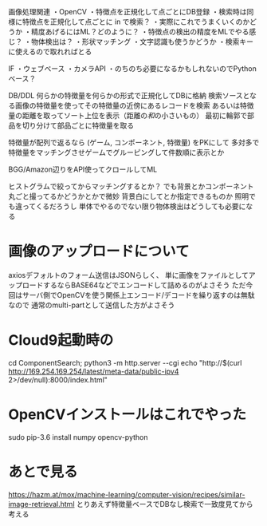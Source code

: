 
画像処理関連
・OpenCV
・特徴点を正規化して点ごとにDB登録
・検索時は同様に特徴点を正規化して点ごとに in で検索？
・実際にこれでうまくいくのかどうか
・精度あげるにはML？どのように？
・特徴点の検出の精度をMLでやる感じ？
・物体検出は？
・形状マッチング
・文字認識も使うかどうか
    ・検索キーに使えるので取れればとる

IF
・ウェブベース
・カメラAPI
・のちのち必要になるかもしれないのでPythonベース？

DB/DDL
何らかの特徴量を何らかの形式で正規化してDBに格納
検索ソースとなる画像の特徴量を使ってその特徴量の近傍にあるレコードを検索
あるいは特徴量の距離を取ってソート上位を表示（距離の*和*の小さいもの）
最初に輪郭で部品を切り分けて部品ごとに特徴量を取る

特徴量が配列で返るなら (ゲーム, コンポーネント, 特徴量) をPKにして
多対多で特徴量をマッチングさせゲームでグルーピングして件数順に表示とか


BGG/Amazon辺りをAPI使ってクロールしてML

ヒストグラムで絞ってからマッチングするとか？
でも背景とかコンポーネント丸ごと撮ってるかどうかとかで微妙
背景白にしてとか指定できるものか 照明でも違ってくるだろうし
単体でやるのでない限り物体検出はどうしても必要になる


# 画像のアップロードについて
axiosデフォルトのフォーム送信はJSONらしく、
単に画像をファイルとしてアップロードするならBASE64などでエンコードして詰めるのがよさそう
ただ今回はサーバ側でOpenCVを使う関係上エンコード/デコードを繰り返すのは無駄なので
通常のmulti-partとして送信した方がよさそう



# Cloud9起動時の
cd ComponentSearch; python3 -m http.server --cgi
echo "http://$(curl http://169.254.169.254/latest/meta-data/public-ipv4 2>/dev/null):8000/index.html"

# OpenCVインストールはこれでやった
sudo pip-3.6 install numpy opencv-python 

# あとで見る
https://hazm.at/mox/machine-learning/computer-vision/recipes/similar-image-retrieval.html
とりあえず特徴量ベースでDBなし検索で一致度見てから考える

